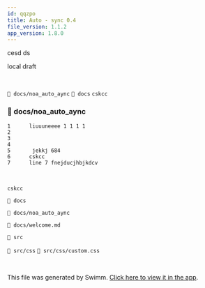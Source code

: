 ```yaml
---
id: qqzpo
title: Auto - sync 0.4
file_version: 1.1.2
app_version: 1.8.0
---
```


cesd ds

local draft

<br/>

`📄 docs/noa_auto_aync` `📄 docs` `cskcc`<swm-token data-swm-token=":docs/noa_auto_aync:6:0:0:`cskcc`"/>
<!-- NOTE-swimm-snippet: the lines below link your snippet to Swimm -->
### 📄 docs/noa_auto_aync
```
1      liuuuneeee 1 1 1 1
2      
3      
4      
5       jekkj 684
6      cskcc
7      line 7 fnejducjhbjkdcv
```

<br/>

`cskcc`<swm-token data-swm-token=":docs/noa_auto_aync:6:0:0:`cskcc`"/>

`📄 docs`

`📄 docs/noa_auto_aync`

`📄 docs/welcome.md`

`📄 src`

`📄 src/css` `📄 src/css/custom.css`

<br/>

This file was generated by Swimm. [Click here to view it in the app](https://swimm-web-app.web.app/repos/Z2l0aHViJTNBJTNBTm9hUmVwbyUzQSUzQU5vYW96ZXI=/docs/qqzpo).
